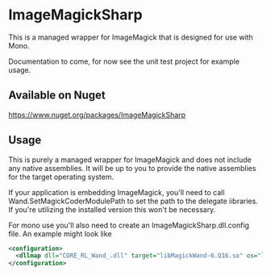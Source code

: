 ImageMagickSharp
================

This is a managed wrapper for ImageMagick that is designed for use with Mono. 

Documentation to come, for now see the unit test project for example usage.


## Available on Nuget ##

https://www.nuget.org/packages/ImageMagickSharp


## Usage

This is purely a managed wrapper for ImageMagick and does not include any native assemblies. It will be up to you to provide the native assemblies for the target operating system.

If your application is embedding ImageMagick, you'll need to call Wand.SetMagickCoderModulePath to set the path to the delegate iibraries. If you're utilizing the installed version this won't be necessary.

For mono use you'll also need to create an ImageMagickSharp.dll.config file. An example might look like

```xml
<configuration>
  <dllmap dll="CORE_RL_Wand_.dll" target="libMagickWand-6.Q16.so" os="linux"/>
</configuration>
```
